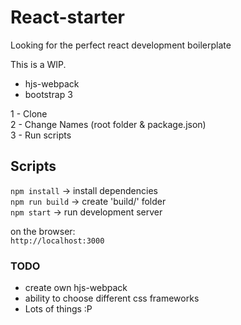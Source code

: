 # React-starter

Looking for the perfect react development boilerplate

This is a WIP.

- hjs-webpack
- bootstrap 3

1 - Clone  
2 - Change Names (root folder & package.json)  
3 - Run scripts


## Scripts  

`npm install` -> install dependencies  
`npm run build` -> create 'build/' folder   
`npm start` -> run development server

on the browser:  
`http://localhost:3000`


### TODO

- create own hjs-webpack
- ability to choose different css frameworks
- Lots of things :P
